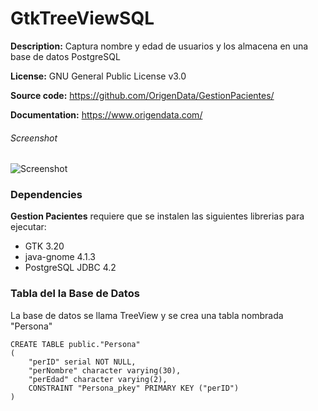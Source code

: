 GtkTreeViewSQL
=========================
**Description:** Captura nombre y edad de usuarios y los almacena en una base de datos PostgreSQL

**License:** GNU General Public License v3.0

**Source code:** https://github.com/OrigenData/GestionPacientes/

**Documentation:** https://www.origendata.com/

###### Screenshot
![Screenshot](https://origendata.files.wordpress.com/2018/04/gtktreeviewsql.png)



### Dependencies

**Gestion Pacientes** requiere que se instalen las siguientes librerias para ejecutar:
* GTK 3.20
* java-gnome 4.1.3
* PostgreSQL JDBC 4.2

### Tabla del la Base de Datos
La base de datos se llama TreeView y se crea una tabla nombrada "Persona"

```
CREATE TABLE public."Persona"
(
    "perID" serial NOT NULL,
    "perNombre" character varying(30),
    "perEdad" character varying(2),
    CONSTRAINT "Persona_pkey" PRIMARY KEY ("perID")
)
```
